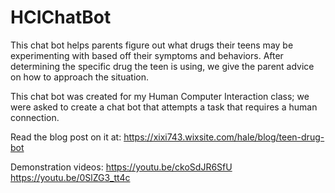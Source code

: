 # HCIChatBot
This chat bot helps parents figure out what drugs their teens may be experimenting with based off their symptoms and behaviors. After determining the specific drug the teen is using, we give the parent advice on how to approach the situation.

This chat bot was created for my Human Computer Interaction class; we were asked to create a chat bot that attempts a task that requires a human connection.

Read the blog post on it at:
https://xixi743.wixsite.com/hale/blog/teen-drug-bot

Demonstration videos:
https://youtu.be/ckoSdJR6SfU
https://youtu.be/0SlZG3_tt4c
